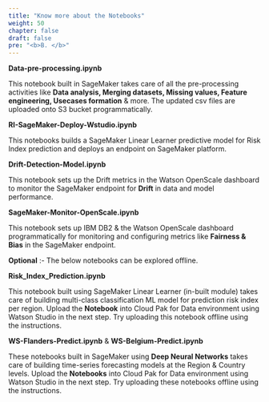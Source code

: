 ```yaml
---
title: "Know more about the Notebooks"
weight: 50
chapter: false
draft: false
pre: "<b>B. </b>"
---
```



**Data-pre-processing.ipynb**

This notebook built in SageMaker takes care of all the pre-processing activities like **Data analysis, Merging datasets, Missing values, Feature engineering, Usecases formation** & more. The updated csv files are uploaded onto S3 bucket programmatically. 

**RI-SageMaker-Deploy-Wstudio.ipynb**

This notebooks builds a SageMaker Linear Learner predictive model for Risk Index prediction and deploys an endpoint on SageMaker platform. 

**Drift-Detection-Model.ipynb**

This notebook sets up the Drift metrics in the Watson OpenScale dashboard to monitor the SageMaker endpoint for **Drift** in data and model performance.

**SageMaker-Monitor-OpenScale.ipynb**

This notebook sets up IBM DB2 & the Watson OpenScale dashboard programmatically for monitoring and configuring metrics like **Fairness & Bias** in the SageMaker endpoint. 


**Optional** :- The below notebooks can be explored offline. 


**Risk_Index_Prediction.ipynb**

This notebook built using SageMaker Linear Learner (in-built module) takes care of building multi-class classification ML model for prediction risk index per region. Upload the **Notebook** into Cloud Pak for Data environment using Watson Studio in the next step. Try uploading this notebook offline using the instructions. 

**WS-Flanders-Predict.ipynb** & **WS-Belgium-Predict.ipynb**

These notebooks built in SageMaker using **Deep Neural Networks** takes care of building time-series forecasting models at the Region & Country levels. Upload the **Notebooks** into Cloud Pak for Data environment using Watson Studio in the next step. Try uploading these notebooks offline using the instructions. 
